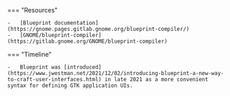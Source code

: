 === "Resources"

    -   [Blueprint documentation](https://gnome.pages.gitlab.gnome.org/blueprint-compiler/)
    -   [GNOME/blueprint-compiler](https://gitlab.gnome.org/GNOME/blueprint-compiler)

=== "Timeline"

    -   Blueprint was [introduced](https://www.jwestman.net/2021/12/02/introducing-blueprint-a-new-way-to-craft-user-interfaces.html) in late 2021 as a more convenient syntax for defining GTK application UIs.


